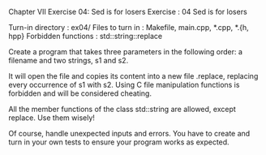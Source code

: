 Chapter VII
Exercise 04: Sed is for losers
Exercise : 04
Sed is for losers

Turn-in directory : ex04/
Files to turn in : Makefile, main.cpp, *.cpp, *.{h, hpp}
Forbidden functions : std::string::replace

Create a program that takes three parameters in the following order: 
a filename and two strings, s1 and s2.

It will open the file <filename> and copies its content into a new file
<filename>.replace, replacing every occurrence of s1 with s2.
Using C file manipulation functions is forbidden and will be considered cheating. 

All the member functions of the class std::string are allowed, except replace. 
Use them wisely!

Of course, handle unexpected inputs and errors. You have to create and turn in your
own tests to ensure your program works as expected.